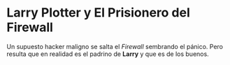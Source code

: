# Larry Plotter y El Prisionero del Firewall

Un supuesto hacker maligno se salta el *Firewall* sembrando el pánico.
Pero resulta que en realidad es el padrino de **Larry** y que es de los buenos.
